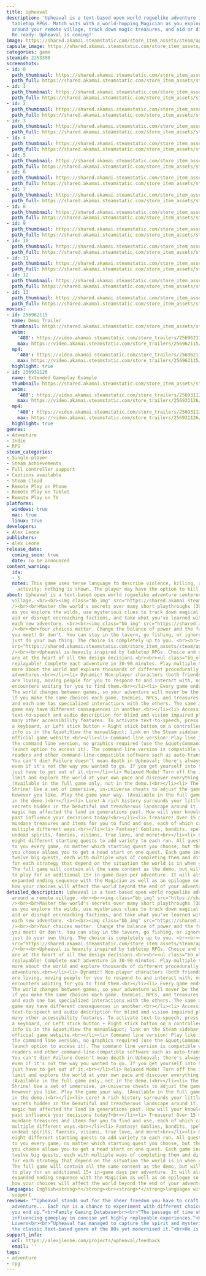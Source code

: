 ```yaml
---
title: Upheaval
description: 'Upheaval is a text-based open world roguelike adventure inspired by
  tabletop RPGs. Match wits with a world-hopping Magician as you explore the wilds
  around your remote village, track down magic treasures, and aid or disrupt factions.
  Be ready: Upheaval is coming!'
image: https://shared.akamai.steamstatic.com/store_item_assets/steam/apps/2253300/header.jpg?t=1726258880
capsule_image: https://shared.akamai.steamstatic.com/store_item_assets/steam/apps/2253300/229486f5a9de0d1e2667b8cbc94f05bf66ec002a/capsule_231x87.jpg?t=1726258880
categories: game
steamid: 2253300
screenshots:
- id: 0
  path_thumbnail: https://shared.akamai.steamstatic.com/store_item_assets/steam/apps/2253300/ss_972319f3d0324108dad2c9c1fb6b849f27fe9fbd.600x338.jpg?t=1726258880
  path_full: https://shared.akamai.steamstatic.com/store_item_assets/steam/apps/2253300/ss_972319f3d0324108dad2c9c1fb6b849f27fe9fbd.1920x1080.jpg?t=1726258880
- id: 1
  path_thumbnail: https://shared.akamai.steamstatic.com/store_item_assets/steam/apps/2253300/ss_7521e3d6b8c51d4267abae58fee7200b8673de51.600x338.jpg?t=1726258880
  path_full: https://shared.akamai.steamstatic.com/store_item_assets/steam/apps/2253300/ss_7521e3d6b8c51d4267abae58fee7200b8673de51.1920x1080.jpg?t=1726258880
- id: 2
  path_thumbnail: https://shared.akamai.steamstatic.com/store_item_assets/steam/apps/2253300/ss_fd4d46fc2bfec5e39b32be93a1c8370802b71133.600x338.jpg?t=1726258880
  path_full: https://shared.akamai.steamstatic.com/store_item_assets/steam/apps/2253300/ss_fd4d46fc2bfec5e39b32be93a1c8370802b71133.1920x1080.jpg?t=1726258880
- id: 3
  path_thumbnail: https://shared.akamai.steamstatic.com/store_item_assets/steam/apps/2253300/ss_4390ca45f85d577e2ce73c79f5d83f91b0585d04.600x338.jpg?t=1726258880
  path_full: https://shared.akamai.steamstatic.com/store_item_assets/steam/apps/2253300/ss_4390ca45f85d577e2ce73c79f5d83f91b0585d04.1920x1080.jpg?t=1726258880
- id: 4
  path_thumbnail: https://shared.akamai.steamstatic.com/store_item_assets/steam/apps/2253300/ss_d79d09f42ddabe93b1332c4710480e13ea5b2529.600x338.jpg?t=1726258880
  path_full: https://shared.akamai.steamstatic.com/store_item_assets/steam/apps/2253300/ss_d79d09f42ddabe93b1332c4710480e13ea5b2529.1920x1080.jpg?t=1726258880
- id: 5
  path_thumbnail: https://shared.akamai.steamstatic.com/store_item_assets/steam/apps/2253300/ss_c9821f5f39c7777e639afe73793e2e7fe1e8a483.600x338.jpg?t=1726258880
  path_full: https://shared.akamai.steamstatic.com/store_item_assets/steam/apps/2253300/ss_c9821f5f39c7777e639afe73793e2e7fe1e8a483.1920x1080.jpg?t=1726258880
- id: 6
  path_thumbnail: https://shared.akamai.steamstatic.com/store_item_assets/steam/apps/2253300/ss_5ceae9ced9db6bb405a76a35dfd672a3fcf1713c.600x338.jpg?t=1726258880
  path_full: https://shared.akamai.steamstatic.com/store_item_assets/steam/apps/2253300/ss_5ceae9ced9db6bb405a76a35dfd672a3fcf1713c.1920x1080.jpg?t=1726258880
- id: 7
  path_thumbnail: https://shared.akamai.steamstatic.com/store_item_assets/steam/apps/2253300/ss_853eab2976752188872b4201a10e38847835e6ae.600x338.jpg?t=1726258880
  path_full: https://shared.akamai.steamstatic.com/store_item_assets/steam/apps/2253300/ss_853eab2976752188872b4201a10e38847835e6ae.1920x1080.jpg?t=1726258880
- id: 8
  path_thumbnail: https://shared.akamai.steamstatic.com/store_item_assets/steam/apps/2253300/ss_c4c55c2c75e10652c4a6a3801b38e45efc37521b.600x338.jpg?t=1726258880
  path_full: https://shared.akamai.steamstatic.com/store_item_assets/steam/apps/2253300/ss_c4c55c2c75e10652c4a6a3801b38e45efc37521b.1920x1080.jpg?t=1726258880
- id: 9
  path_thumbnail: https://shared.akamai.steamstatic.com/store_item_assets/steam/apps/2253300/ss_db8a1a83e575329f3a2b95057e49079f4ce38f54.600x338.jpg?t=1726258880
  path_full: https://shared.akamai.steamstatic.com/store_item_assets/steam/apps/2253300/ss_db8a1a83e575329f3a2b95057e49079f4ce38f54.1920x1080.jpg?t=1726258880
- id: 10
  path_thumbnail: https://shared.akamai.steamstatic.com/store_item_assets/steam/apps/2253300/ss_f6b1efe9b365e7969de7b767e561a909075b3774.600x338.jpg?t=1726258880
  path_full: https://shared.akamai.steamstatic.com/store_item_assets/steam/apps/2253300/ss_f6b1efe9b365e7969de7b767e561a909075b3774.1920x1080.jpg?t=1726258880
- id: 11
  path_thumbnail: https://shared.akamai.steamstatic.com/store_item_assets/steam/apps/2253300/ss_ad94cd3d20fb7cae20cb6e6cbd559e3ae129ba42.600x338.jpg?t=1726258880
  path_full: https://shared.akamai.steamstatic.com/store_item_assets/steam/apps/2253300/ss_ad94cd3d20fb7cae20cb6e6cbd559e3ae129ba42.1920x1080.jpg?t=1726258880
- id: 12
  path_thumbnail: https://shared.akamai.steamstatic.com/store_item_assets/steam/apps/2253300/ss_d09160350eb4818d8313f4e83f4c2c5f9df24d6d.600x338.jpg?t=1726258880
  path_full: https://shared.akamai.steamstatic.com/store_item_assets/steam/apps/2253300/ss_d09160350eb4818d8313f4e83f4c2c5f9df24d6d.1920x1080.jpg?t=1726258880
- id: 13
  path_thumbnail: https://shared.akamai.steamstatic.com/store_item_assets/steam/apps/2253300/ss_ebcee5a4bbf8cf4fa2eb24076b25b4c6e3dc0c8b.600x338.jpg?t=1726258880
  path_full: https://shared.akamai.steamstatic.com/store_item_assets/steam/apps/2253300/ss_ebcee5a4bbf8cf4fa2eb24076b25b4c6e3dc0c8b.1920x1080.jpg?t=1726258880
movies:
- id: 256962115
  name: Demo Trailer
  thumbnail: https://shared.akamai.steamstatic.com/store_item_assets/steam/apps/256962115/movie.293x165.jpg?t=1697644106
  webm:
    '480': https://video.akamai.steamstatic.com/store_trailers/256962115/movie480_vp9.webm?t=1697644106
    max: https://video.akamai.steamstatic.com/store_trailers/256962115/movie_max_vp9.webm?t=1697644106
  mp4:
    '480': https://video.akamai.steamstatic.com/store_trailers/256962115/movie480.mp4?t=1697644106
    max: https://video.akamai.steamstatic.com/store_trailers/256962115/movie_max.mp4?t=1697644106
  highlight: true
- id: 256931126
  name: Extended Gameplay Example
  thumbnail: https://shared.akamai.steamstatic.com/store_item_assets/steam/apps/256931126/movie.293x165.jpg?t=1701894357
  webm:
    '480': https://video.akamai.steamstatic.com/store_trailers/256931126/movie480_vp9.webm?t=1701894357
    max: https://video.akamai.steamstatic.com/store_trailers/256931126/movie_max_vp9.webm?t=1701894357
  mp4:
    '480': https://video.akamai.steamstatic.com/store_trailers/256931126/movie480.mp4?t=1701894357
    max: https://video.akamai.steamstatic.com/store_trailers/256931126/movie_max.mp4?t=1701894357
  highlight: true
genres:
- Adventure
- Indie
- RPG
steam_categories:
- Single-player
- Steam Achievements
- Full controller support
- Captions available
- Steam Cloud
- Remote Play on Phone
- Remote Play on Tablet
- Remote Play on TV
platforms:
  windows: true
  mac: true
  linux: true
developers:
- Alex Leone
publishers:
- Alex Leone
release_date:
  coming_soon: true
  date: To be announced
content_warning:
  ids:
  - 5
  notes: This game uses terse language to describe violence, killing, and paranormal
    activity; nothing is shown. The player may have the option to kill in cold blood.
about: Upheaval is a text-based open world roguelike adventure centered around a remote
  village. <br><br><img class="bb_img" src="https://shared.akamai.steamstatic.com/store_item_assets/steam/apps/2253300/extras/steam-encounters-gif.gif?t=1726258880"
  /><br><br>Master the world's secrets over many short playthroughs (30-90 minutes)
  as you explore the wilds, use mysterious clues to track down magical treasures,
  aid or disrupt encroaching factions, and take what you've learned with you into
  each new adventure. <br><br><img class="bb_img" src="https://shared.akamai.steamstatic.com/store_item_assets/steam/apps/2253300/extras/steam-inventory-gif.gif?t=1726258880"
  /><br><br>Your choices matter. Change the balance of power and the fates of everyone
  you meet! Or don't. You can stay in the tavern, go fishing, or ignore everyone and
  just do your own thing. The choice is completely up to you. <br><br><img class="bb_img"
  src="https://shared.akamai.steamstatic.com/store_item_assets/steam/apps/2253300/extras/steam-map-gif.gif?t=1726258880"
  /><br><br>Upheaval is heavily inspired by tabletop RPGs. Choice and consequence
  are at the heart of all the design decisions.<br><br><ul class="bb_ul"><li> Incredibly
  replayable! Complete each adventure in 30-90 minutes. Play multiple times to learn
  more about the world and explore thousands of different procedurally randomized
  adventures.<br></li><li> Dynamic! Non-player characters (both friends and enemies)
  are living, moving people for you to respond to and interact with, not just static
  encounters waiting for you to find them.<br></li><li> Every game ends differently!
  The world changes between games, so your adventure will never be the same, even
  if you make the same choices each game. Enemies, NPCs, and treasures are all randomized,
  and each one has specialized interactions with the others. The same actions in one
  game may have different consequences in another.<br></li><li> Accessible! Complete
  text-to-speech and audio description for blind and vision impaired players, plus
  many other accessibility features. To activate text-to-speech, press Shift + T on
  a keyboard, or Left stick button + Right stick button on a controller. Full accessibility
  info is in the &quot;View the manual&quot; link on the Steam sidebar, or on the
  official game website.<br></li><li> Command line version! Play like it's 1980 with
  the command line version, no graphics required (use the &quot;Command Line&quot;
  launch option to access it). The command line version is compatible with screen
  readers and other command-line-compatible software such as auto-translators.<br></li><li>
  You can't die! Failure doesn't mean death in Upheaval; there's always a way forward,
  even if it's not the way you wanted to go. If you get yourself into trouble, you'll
  just have to get out of it.<br></li><li> Relaxed Mode! Turn off the in-game time
  limit and explore the world at your own pace and discover everything it has to offer.
  (Available in the full game only, not in the demo.)<br></li><li> The Magician's
  Shrine! Use a set of immersive, in-universe cheats to adjust the game's difficulty
  however you like. Play the game your way. (Available in the full game only, not
  in the demo.)<br></li><li> Lore! A rich history surrounds your little village, its
  secrets hidden in the beautiful and treacherous landscape around it. Discover how
  magic has affected the land in generations past. How will your knowledge of the
  past influence your decisions today?<br></li><li> Treasure! Over 15 magical and
  mundane treasures and items for you to find and use, each of which can be used in
  multiple different ways.<br></li><li> Fantasy! Goblins, bandits, spells, curses,
  undead spirits, faeries, visions, true love, and more!<br></li><li> Choose from
  eight different starting quests to add variety to each run. All quests are available
  to you every game, no matter which starting quest you choose, but the starting quest
  you choose allows you to get a head start on one quest. Each game includes the same
  twelve big quests, each with multiple ways of completing them and different consequences
  for each strategy that depend on the situation the world is in when you do it.<br></li><li>
  The full game will contain all the same content as the demo, but will allow you
  to play for an additional 15+ in-game days per adventure. It will also include an
  expanded ending sequence with the Magician as well as an epilogue so you can see
  how your choices will affect the world beyond the end of your adventure.</li></ul>
detailed_description: Upheaval is a text-based open world roguelike adventure centered
  around a remote village. <br><br><img class="bb_img" src="https://shared.akamai.steamstatic.com/store_item_assets/steam/apps/2253300/extras/steam-encounters-gif.gif?t=1726258880"
  /><br><br>Master the world's secrets over many short playthroughs (30-90 minutes)
  as you explore the wilds, use mysterious clues to track down magical treasures,
  aid or disrupt encroaching factions, and take what you've learned with you into
  each new adventure. <br><br><img class="bb_img" src="https://shared.akamai.steamstatic.com/store_item_assets/steam/apps/2253300/extras/steam-inventory-gif.gif?t=1726258880"
  /><br><br>Your choices matter. Change the balance of power and the fates of everyone
  you meet! Or don't. You can stay in the tavern, go fishing, or ignore everyone and
  just do your own thing. The choice is completely up to you. <br><br><img class="bb_img"
  src="https://shared.akamai.steamstatic.com/store_item_assets/steam/apps/2253300/extras/steam-map-gif.gif?t=1726258880"
  /><br><br>Upheaval is heavily inspired by tabletop RPGs. Choice and consequence
  are at the heart of all the design decisions.<br><br><ul class="bb_ul"><li> Incredibly
  replayable! Complete each adventure in 30-90 minutes. Play multiple times to learn
  more about the world and explore thousands of different procedurally randomized
  adventures.<br></li><li> Dynamic! Non-player characters (both friends and enemies)
  are living, moving people for you to respond to and interact with, not just static
  encounters waiting for you to find them.<br></li><li> Every game ends differently!
  The world changes between games, so your adventure will never be the same, even
  if you make the same choices each game. Enemies, NPCs, and treasures are all randomized,
  and each one has specialized interactions with the others. The same actions in one
  game may have different consequences in another.<br></li><li> Accessible! Complete
  text-to-speech and audio description for blind and vision impaired players, plus
  many other accessibility features. To activate text-to-speech, press Shift + T on
  a keyboard, or Left stick button + Right stick button on a controller. Full accessibility
  info is in the &quot;View the manual&quot; link on the Steam sidebar, or on the
  official game website.<br></li><li> Command line version! Play like it's 1980 with
  the command line version, no graphics required (use the &quot;Command Line&quot;
  launch option to access it). The command line version is compatible with screen
  readers and other command-line-compatible software such as auto-translators.<br></li><li>
  You can't die! Failure doesn't mean death in Upheaval; there's always a way forward,
  even if it's not the way you wanted to go. If you get yourself into trouble, you'll
  just have to get out of it.<br></li><li> Relaxed Mode! Turn off the in-game time
  limit and explore the world at your own pace and discover everything it has to offer.
  (Available in the full game only, not in the demo.)<br></li><li> The Magician's
  Shrine! Use a set of immersive, in-universe cheats to adjust the game's difficulty
  however you like. Play the game your way. (Available in the full game only, not
  in the demo.)<br></li><li> Lore! A rich history surrounds your little village, its
  secrets hidden in the beautiful and treacherous landscape around it. Discover how
  magic has affected the land in generations past. How will your knowledge of the
  past influence your decisions today?<br></li><li> Treasure! Over 15 magical and
  mundane treasures and items for you to find and use, each of which can be used in
  multiple different ways.<br></li><li> Fantasy! Goblins, bandits, spells, curses,
  undead spirits, faeries, visions, true love, and more!<br></li><li> Choose from
  eight different starting quests to add variety to each run. All quests are available
  to you every game, no matter which starting quest you choose, but the starting quest
  you choose allows you to get a head start on one quest. Each game includes the same
  twelve big quests, each with multiple ways of completing them and different consequences
  for each strategy that depend on the situation the world is in when you do it.<br></li><li>
  The full game will contain all the same content as the demo, but will allow you
  to play for an additional 15+ in-game days per adventure. It will also include an
  expanded ending sequence with the Magician as well as an epilogue so you can see
  how your choices will affect the world beyond the end of your adventure.</li></ul>
languages: English<strong>*</strong><br><strong>*</strong>languages with full audio
  support
reviews: "“Upheaval stands out for the sheer freedom you have to craft your own fantasy
  adventure... Each run is a chance to experiment with different choices and see where
  you end up.”<br>Family Gaming Database<br><br>“The passage of time shapes your actions,
  influencing gameplay in concise yet highly replayable experiences.”<br>Turn Based
  Lovers<br><br>“Upheaval has managed to capture the spirit and mysteriousness of
  the classic text-based genre of the 80s yet modernised it.”<br>He is Spartacus<br>"
support_info:
  url: https://alexjleone.com/projects/upheaval/feedback
  email: ''
tags:
- adventure
- rpg
---
```

